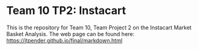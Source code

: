 # Team 10 TP2: Instacart
This is the repository for Team 10, Team Project 2 on the Instacart Market Basket Analysis. The web page can be found here: https://jtpender.github.io/final/markdown.html
